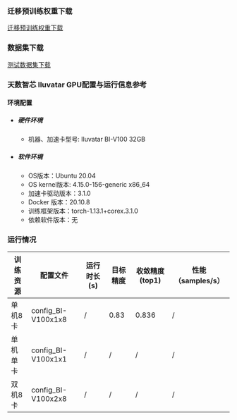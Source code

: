 ### 迁移预训练权重下载
[迁移预训练权重下载](https://storage.googleapis.com/bit_models/BiT-M-R152x2.npz)

### 数据集下载

[测试数据集下载](https://www.image-net.org/challenges/LSVRC/2012/)

### 天数智芯 Iluvatar GPU配置与运行信息参考
#### 环境配置

- ##### 硬件环境
    - 机器、加速卡型号: Iluvatar BI-V100 32GB

- ##### 软件环境
   - OS版本：Ubuntu 20.04
   - OS kernel版本:  4.15.0-156-generic x86_64    
   - 加速卡驱动版本：3.1.0
   - Docker 版本：20.10.8
   - 训练框架版本：torch-1.13.1+corex.3.1.0
   - 依赖软件版本：无

### 运行情况
| 训练资源 | 配置文件        | 运行时长(s) | 目标精度 | 收敛精度(top1) | 性能（samples/s） |
| -------- | ------------- | ----------- | ------- | ------------ | ----------------- |
| 单机8卡  | config_BI-V100x1x8 | / | 0.83  |  0.836   |/      |
| 单机单卡  | config_BI-V100x1x1 | / | / |  /   |/      |
| 双机8卡  | config_BI-V100x2x8 | / | / |  /   |/      |
